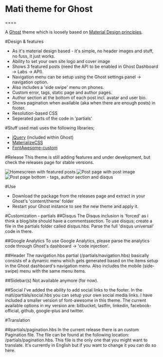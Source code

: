 # Mati theme for Ghost
====

A [Ghost](http://github.com/tryghost/ghost/) theme which is loosely based on [Material Design principles](http://www.google.com/design/spec/what-is-material/environment.html).

#Design & features
- As it's material design based - it's simple, no header images and stuff, no fuss, it just works.
- Ability to set your own site logo and cover image
- Shows 3 featured posts (need the API to be enabled in Ghost Dashboard -> Labs -> API).
- Navigation menu can be setup using the Ghost settings panel -> navigation option.
- Also includes a 'side swipe' menu on phones.
- Custom error, tags, static page and author pages.
- Author section at the bottom of each post incl. avatar and user bio.
- Shows pagination when available (aka when there are enough posts) in footer.
- Resolution-based CSS
- Seperated parts of the code in 'partials'

#Stuff used
mati uses the following libraries;
- [jQuery](https://github.com/jquery/jquery) (included within Ghost)
- [MaterializeCSS](https://materializecss.com)
- [FontAwesome-custom](http://www.fortawesome.com/)

#Release
This theme is still adding features and under development, but check the releases page for stable versions.

![Homescreen with featured posts](http://img.photobucket.com/albums/v385/hxkclan/2016-03-30.png)
![Post page with post image](http://img.photobucket.com/albums/v385/hxkclan/2016-03-30%201.png)
![Post page bottom - tags, author section and disqus](http://img.photobucket.com/albums/v385/hxkclan/2016-03-30%202.png)

#Use
- Download the package from the releases page and extract in your Ghost's 'content/theme' folder
- Restart your Ghost instance to see the new theme and apply it.

#Customization - partials
##Disqus
The Disqus inclusion is 'forced' as i think a blog/site should have a commentssection. 
To use disqus; create a file in the partials folder called disqus.hbs. Parse the full 'disqus universal' code in there.

##Google Analytics
To use Google Analytics, please parse the analytics code through Ghost's dashboard -> 'code injection'. 

##Header
The navigation.hbs partial (/partials/navigation.hbs) basically consists of a dynamic menu which gets generated based on the items setup in the Ghost dashboard's navigation menu. Also includes the mobile (side-swipe) menu with the same menu items.

##Sidebar(s)
Not available anymore (for now).

##Social
I've added the ability to add social links to the footer. In the mati/partials/social.hbs you can setup your own social media links. I have included a smaller version of font-awesome in this theme. The current available options in my version are: bitbucket, lastfm, linkedin, facebook-official, github, google-plus and twitter.

#Translation

##partials/pagination.hbs
In the current release there is an custom Pagination file. The file can be found at the following location: /partials/pagination.hbs. This file is the only one that you might want to translate. It's currently in English but if you want to change it you can do so here. 
